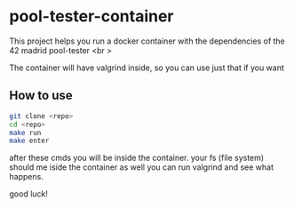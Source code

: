 # pool-tester-container
This project helps you run a docker container with the dependencies of the 42 madrid pool-tester <br \>

The container will have valgrind inside, so you can use just that if you want

## How to use
```bash
git clone <repo>
cd <repo>
make run
make enter
```

after these cmds you will be inside the container.
your fs (file system) should me iside the container as well
you can run valgrind <your-exec> and see what happens.

good luck!
